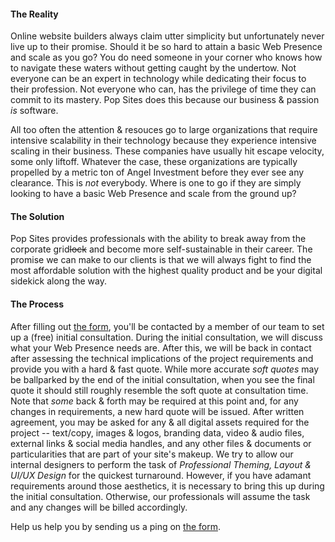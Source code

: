 
#### The Reality
Online website builders always claim utter simplicity but unfortunately never live up to their promise. Should it be so hard to attain a basic Web Presence and scale as you go? You do need someone in your corner who knows how to navigate these waters without getting caught by the undertow. Not everyone can be an expert in technology while dedicating their focus to their profession. Not everyone who can, has the privilege of time they can commit to its mastery. Pop Sites does this because our business & passion _is_ software.

All too often the attention & resouces go to large organizations that require intensive scalability in their technology because they experience intensive scaling in their business. These companies have usually hit escape velocity, some only liftoff. Whatever the case, these organizations are typically propelled by a metric ton of Angel Investment before they ever see any clearance. This is _not_ everybody. Where is one to go if they are simply looking to have a basic Web Presence and scale from the ground up?

#### The Solution
Pop Sites provides professionals with the ability to break away from the corporate grid~~lock~~ and become more self-sustainable in their career. The promise we can make to our clients is that we will always fight to find the most affordable solution with the highest quality product and be your digital sidekick along the way.

#### The Process
After filling out <a href="#/contact">the form</a>, you'll be contacted by a member of our team to set up a (free) initial consultation. During the initial consultation, we will discuss what your Web Presence needs are. After this, we will be back in contact after assessing the technical implications of the project requirements and provide you with a hard & fast quote. While more accurate _soft quotes_ may be ballparked by the end of the initial consultation, when you see the final quote it should still roughly resemble the soft quote at consultation time. Note that _some_ back & forth may be required at this point and, for any changes in requirements, a new hard quote will be issued. After written agreement, you may be asked for any & all digital assets required for the project -- text/copy, images & logos, branding data, video & audio files, external links & social media handles, and any other files & documents or particularities that are part of your site's makeup. We try to allow our internal designers to perform the task of _Professional Theming, Layout & UI/UX Design_ for the quickest turnaround. However, if you have adamant requirements around those aesthetics, it is necessary to bring this up during the initial consultation. Otherwise, our professionals will assume the task and any changes will be billed accordingly.

Help us help you by sending us a ping on <a href="#/contact">the form</a>.
